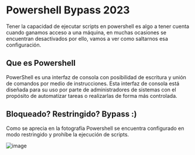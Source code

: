# Powershell Bypass 2023

Tener la capacidad de ejecutar scripts en powershell es algo a tener cuenta cuando ganamos acceso a una máquina, en muchas ocasiones se encuentran desactivados por ello, vamos a ver como saltarnos esa configuración.

## Que es Powershell

PowerShell es una interfaz de consola con posibilidad de escritura y unión de comandos por medio de instrucciones. Esta interfaz de consola está diseñada para su uso por parte de administradores de sistemas con el propósito de automatizar tareas o realizarlas de forma más controlada.

## Bloqueado? Restringido? Bypass :)

Como se aprecia en la fotografía Powershell se encuentra configurado en modo restringido y prohíbe la ejecución de scripts.

![image](https://github.com/ivancabrera02/Powershell/assets/103500562/3db7444d-780c-42bc-827e-7464b4b1bafb)






